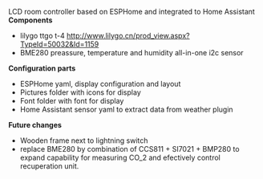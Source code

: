 LCD room controller based on ESPHome and integrated to Home Assistant
**Components**
- lilygo ttgo t-4 http://www.lilygo.cn/prod_view.aspx?TypeId=50032&Id=1159
- BME280 preassure, temperature and humidity all-in-one i2c sensor 

**Configuration parts**
- ESPHome yaml, display configuration and layout
- Pictures folder with icons for display
- Font folder with font for display
- Home Assistant sensor yaml to extract data from weather plugin

**Future changes**
- Wooden frame next to lightning switch
- replace BME280 by combination of CCS811 + SI7021 + BMP280 to expand capability for measuring CO_2 and efectively control recuperation unit.
